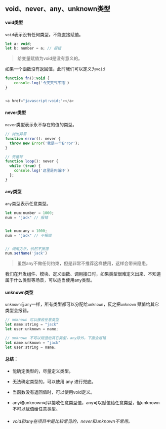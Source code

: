 ## void、never、any、unknown类型

#### void类型

`void`表示没有任何类型，不能直接赋值。

```js
let a: void; 
let b: number = a; // 报错
```

> 给变量赋值为void是没有意义的。

如果一个函数没有返回值，此时我们可以定义为`void`

```js
function fn():void {
    console.log('今天天气不错')
}


<a href="javascript:void;"></a>
```

#### never类型

`never`类型表示永不存在的值的类型。

```js
// 抛出异常
function error(): never {
  throw new Error('我是一个Error'); 
}

// 死循环
function loop(): never {
  while (true) {
    console.log('这里是死循环')
  };
}
```

#### any类型

`any`类型表示任意类型。

```js
let num:number = 1000;
num = "jack" // 报错


let num:any = 1000;
num = "jack" // 不报错


// 调用方法，依然不报错
num.setName('jack')
```

> 虽然any不做任何约束，但是非常不推荐这样使用，这样会带来隐患。

我们在开发组件、模块、定义函数、调用接口时，如果类型很难定义出来、不知道属于什么类型等场景，可以适当使用any类型。

#### unknown类型

`unknown`与`any`一样，所有类型都可以分配给`unknown`，反之把`unknown` 赋值给其它类型会报错。

```js
// unknown 可以接收任意类型
let name:string = "jack"
let user:unknown = name;

// unknown 不可以赋值给其它类型，any除外，下面会报错
let name:unknown = "jack"
let user:string = name;
```

#### 总结：

- 能确定类型的，尽量定义类型。

- 无法确定类型的，可以使用 any 进行兜底。

- 当函数没有返回值时，可以使用void定义。

- any和unknown可以接收任意类型值，any可以赋值给任意类型，但unknown不可以赋值给任意类型。

- ###### void和any在项目中是比较常见的，never和unknown不常用。
